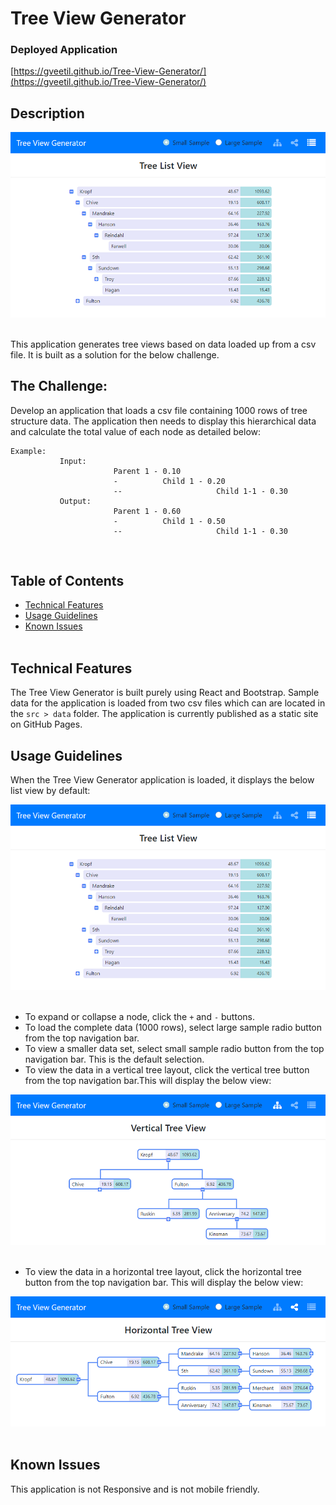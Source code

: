# Tree View Generator

### Deployed Application
[https://gveetil.github.io/Tree-View-Generator/](https://gveetil.github.io/Tree-View-Generator/)
<br>

## Description 

![Tree View Generator](images/readme_homepage.png "Tree View Generator")<br><br>

This application generates tree views based on data loaded up from a csv file. It is built as a solution for the below challenge.
<br>

## The Challenge:
Develop an application that loads a csv file containing 1000 rows of tree structure data.
The application then needs to display this hierarchical data and calculate the total value of each node as detailed below:

```
Example:
           Input:
                       Parent 1 - 0.10
                       -          Child 1 - 0.20
                       --                     Child 1-1 - 0.30
           Output:
                       Parent 1 - 0.60
                       -          Child 1 - 0.50
                       --                     Child 1-1 - 0.30
```
<br>

## Table of Contents 

- [Technical Features](#technical-features)
- [Usage Guidelines](#usage-guidelines)
- [Known Issues](#known-issues)
<br><br>

## Technical Features

The Tree View Generator is built purely using React and Bootstrap. Sample data for the application is loaded from two csv files which can are located in the `src > data` folder. The application is currently published as a static site on GitHub Pages. <br>

## Usage Guidelines

When the Tree View Generator application is loaded, it displays the below list view by default:<br>

![Tree List View](images/readme_homepage.png "Tree List View")<br><br>

* To expand or collapse a node, click the `+` and `-` buttons.
* To load the complete data (1000 rows), select large sample radio button from the top navigation bar.
* To view a smaller data set, select small sample radio button from the top navigation bar. This is the default selection.
* To view the data in a vertical tree layout, click the vertical tree button from the top navigation bar.This will display the below view:<br>

![Vertical Tree View](images/readme_vertical_tree.png "Vertical Tree View")<br><br>

* To view the data in a horizontal tree layout, click the horizontal tree button from the top navigation bar. This will display the below view:<br>

![Horizontal Tree View](images/readme_horizontal_tree.png "Horizontal Tree View")<br><br>

  
## Known Issues
This application is not Responsive and is not mobile friendly. 
